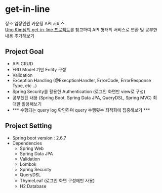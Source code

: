 # get-in-line
장소 입장인원 카운팅 API 서비스                                     
[Uno Kim님의 get-in-line 프로젝트](https://github.com/djkeh/get-in-line)를 참고하여 API 형태의 서비스로 변환 및 공부한 내용 추가해보기                 

## Project Goal
- API CRUD
- ERD Model 기반 Entity 구성
- Validation
- Exception Handling (@ExecptionHandler, ErrorCode, ErrorResponse Type, etc ..)
- Spring Security를 활용한 Authentication (로그인 화면만 view로 구성)
- 공부했던 내용 (Spring Boot, Spring Data JPA, QueryDSL, Spring MVC) 최대한 활용해보기
- *** 수행되는 query log 확인하며 query 수행횟수 최적화에 집중해보기 ***

## Project Setting              
* Spring boot version : 2.6.7                   
* Dependencies
  - Spring Web
  - Spring Data JPA
  - Validation
  - Lombok
  - Spring Security
  - QueryDSL
  - ThymeLeaf (로그인 화면 구성에만 사용)
  - H2 Database   
